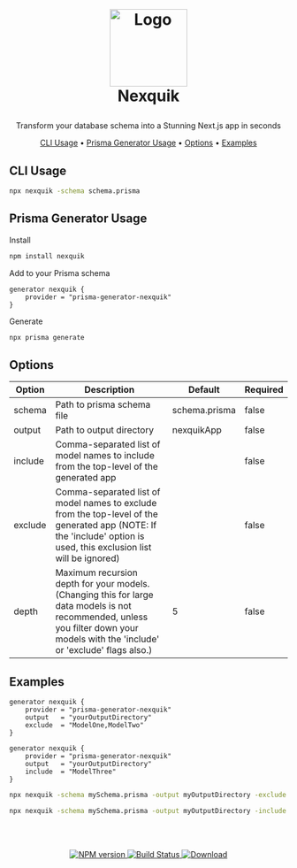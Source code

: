 <br />
<h1>
<p align="center">
  <img align=top src="https://github.com/bcanfield/nexquik/assets/12603953/91861aeb-f7ff-4830-aded-760730a1057b" alt="Logo" width="140" height="140">
  <br>Nexquik
</h1>

  
  <p align="center">
    Transform your database schema into a Stunning Next.js app in seconds
    <br />
    </p>
</p>
<p align="center">
  <a href="#cli-usage">CLI Usage</a> •
  <a href="#prisma-generator-usage">Prisma Generator Usage</a> •
  <a href="#options">Options</a> •
  <a href="#examples">Examples</a> 
</p>                                                                                                         
                                                                                                                                                      
## CLI Usage
```zsh
npx nexquik -schema schema.prisma
```

## Prisma Generator Usage
Install
```zsh
npm install nexquik
```
Add to your Prisma schema

```prisma
generator nexquik {
    provider = "prisma-generator-nexquik"
}
```
Generate
```zsh
npx prisma generate
```


## Options
| Option    | Description                                                                                                                                                       | Default       | Required |
| ----------- | -------------------------------------------------------------------------------------------------------------------------------------------------------- | ------------- | -------- |
| schema  | Path to prisma schema file                                                                                                                                        | schema.prisma | false    |
| output     | Path to output directory                                                                                                                                          | nexquikApp    | false    |
| include   | Comma-separated list of model names to include from the top-level of the generated app |   | false  |
| exclude   | Comma-separated list of model names to exclude from the top-level of the generated app (NOTE: If the 'include' option is used, this exclusion list will be ignored) |               | false    |
| depth   | Maximum recursion depth for your models. (Changing this for large data models is not recommended, unless you filter down your models with the 'include' or 'exclude' flags also.) |     5          | false    |


## Examples
```prisma
generator nexquik {
    provider = "prisma-generator-nexquik"
    output   = "yourOutputDirectory"
    exclude  = "ModelOne,ModelTwo"
}
```
```prisma
generator nexquik {
    provider = "prisma-generator-nexquik"
    output   = "yourOutputDirectory"
    include  = "ModelThree"
}
```
```zsh
npx nexquik -schema mySchema.prisma -output myOutputDirectory -exclude ModelOne,ModelTwo
```
```zsh
npx nexquik -schema mySchema.prisma -output myOutputDirectory -include ModelThree
```
<br></br>
<div align="center">
  <!-- NPM version -->
  <a href="https://npmjs.org/package/nexquik">
    <img src="https://img.shields.io/npm/dt/nexquik"
      alt="NPM version" />
  </a>
  <!-- Build Status -->
  <a href="https://github.com/bcanfield/nexquik/actions/workflows/publish.yml">
    <img src="https://github.com/bcanfield/nexquik/actions/workflows/publish.yml/badge.svg"
      alt="Build Status" />
  </a>
  <!-- License -->
  <a href="https://npmjs.org/package/choo">
    <img src="https://img.shields.io/badge/License-Apache%202.0-blue"
      alt="Download" />
  </a>
</div>
               

